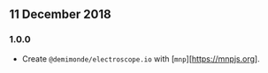 ## 11 December 2018

### 1.0.0

- Create `@demimonde/electroscope.io` with [`mnp`][https://mnpjs.org].